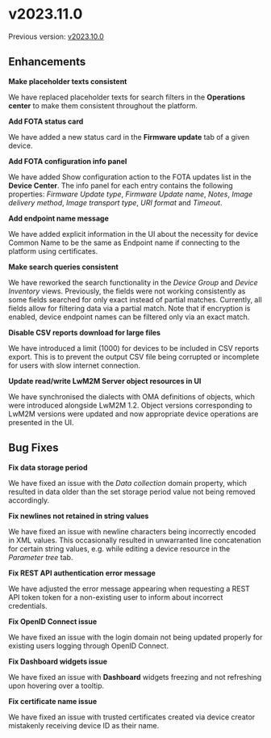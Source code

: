 # v2023.11.0
Previous version: [v2023.10.0](v2023.10.0.md)

## Enhancements

**Make placeholder texts consistent**      

We have replaced placeholder texts for search filters in the **Operations center** to make them consistent throughout the platform.

**Add FOTA status card**      

We have added a new status card in the **Firmware update** tab of a given device.

**Add FOTA configuration info panel**      

We have added Show configuration action to the FOTA updates list in the **Device Center**. The info panel for each entry contains the following properties: *Firmware Update type*, *Firmware Update name*, *Notes*, *Image delivery method*, *Image transport type*, *URI format* and *Timeout*.

**Add endpoint name message**    

We have added explicit information in the UI about the necessity for device Common Name to be the same as Endpoint name if connecting to the platform using certificates.

**Make search queries consistent**    

We have reworked the search functionality in the *Device Group* and *Device Inventory* views. Previously, the fields were not working consistently as some fields searched for only exact instead of partial matches. Currently, all fields allow for filtering data via a partial match. Note that if encryption is enabled, device endpoint names can be filtered only via an exact match.

**Disable CSV reports download for large files**  

We have introduced a limit (1000) for devices to be included in CSV reports export. This is to prevent the output CSV file being corrupted or incomplete for users with slow internet connection.

**Update read/write LwM2M Server object resources in UI**    

We have synchronised the dialects with OMA definitions of objects, which were introduced alongside LwM2M 1.2. Object versions corresponding to LwM2M versions were updated and now appropriate device operations are presented in the UI.

## Bug Fixes

**Fix data storage period**      

We have fixed an issue with the *Data collection* domain property, which resulted in data older than the set storage period value not being removed accordingly.

**Fix newlines not retained in string values**     

We have fixed an issue with newline characters being incorrectly encoded in XML values. This occasionally resulted in unwarranted line concatenation for certain string values, e.g. while editing a device resource in the *Parameter tree* tab.

**Fix REST API authentication error message**      

We have adjusted the error message appearing when requesting a REST API token token for a non-existing user to inform about incorrect credentials.

**Fix OpenID Connect issue**      

We have fixed an issue with the login domain not being updated properly for existing users logging through OpenID Connect.

**Fix Dashboard widgets issue**   
   
We have fixed an issue with **Dashboard** widgets freezing and not refreshing upon hovering over a tooltip.

**Fix certificate name issue**   

We have fixed an issue with trusted certificates created via device creator mistakenly receiving device ID as their name.
